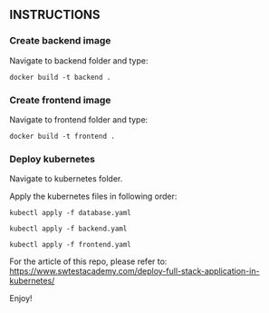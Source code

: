 ## INSTRUCTIONS

### Create backend image

Navigate to backend folder and type:

``` docker build -t backend . ```

### Create frontend image

Navigate to frontend folder and type:

``` docker build -t frontend . ```

### Deploy kubernetes

Navigate to kubernetes folder. 

Apply the kubernetes files in following order:

``` kubectl apply -f database.yaml ```

``` kubectl apply -f backend.yaml ```

``` kubectl apply -f frontend.yaml ```

For the article of this repo, please refer to: https://www.swtestacademy.com/deploy-full-stack-application-in-kubernetes/

Enjoy!
